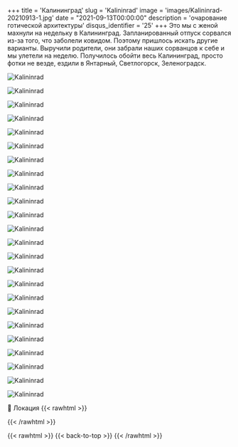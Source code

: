 +++
title = 'Калининград'
slug = 'Kalininrad'
image = 'images/Kalininrad-20210913-1.jpg'
date = "2021-09-13T00:00:00"
description = 'очарование готической архитектуры'
disqus_identifier = '25'
+++
Это мы с женой махнули на недельку в Калининград. Запланированный отпуск сорвался из-за того, что заболели ковидом. Поэтому пришлось искать другие варианты. Выручили родители, они забрали наших сорванцов к себе и мы улетели на неделю.
Получилось обойти весь Калининград, просто фотки не везде, ездили в Янтарный, Светлогорск, Зеленоградск.

![Kalininrad](/images/Kalininrad-20210913-2.jpg)

![Kalininrad](/images/Kalininrad-20210913-3.jpg)

![Kalininrad](/images/Kalininrad-20210913-4.jpg)

![Kalininrad](/images/Kalininrad-20210913-5.jpg)

![Kalininrad](/images/Kalininrad-20210913-6.jpg)

![Kalininrad](/images/Kalininrad-20210913-7.jpg)

![Kalininrad](/images/Kalininrad-20210913-8.jpg)

![Kalininrad](/images/Kalininrad-20210913-9.jpg)

![Kalininrad](/images/Kalininrad-20210913-10.jpg)

![Kalininrad](/images/Kalininrad-20210913-11.jpg)

![Kalininrad](/images/Kalininrad-20210913-12.jpg)

![Kalininrad](/images/Kalininrad-20210913-13.jpg)

![Kalininrad](/images/Kalininrad-20210913-14.jpg)

![Kalininrad](/images/Kalininrad-20210913-15.jpg)

![Kalininrad](/images/Kalininrad-20210913-16.jpg)

![Kalininrad](/images/Kalininrad-20210913-17.jpg)

![Kalininrad](/images/Kalininrad-20210913-18.jpg)

![Kalininrad](/images/Kalininrad-20210913-19.jpg)

![Kalininrad](/images/Kalininrad-20210913-20.jpg)

![Kalininrad](/images/Kalininrad-20210913-21.jpg)

![Kalininrad](/images/Kalininrad-20210913-22.jpg)

![Kalininrad](/images/Kalininrad-20210913-23.jpg)

![Kalininrad](/images/Kalininrad-20210913-24.jpg)

![Kalininrad](/images/Kalininrad-20210913-25.jpg)

📍 Локация
{{< rawhtml >}}
<div class="yandex-map-container">
<script type="text/javascript" charset="utf-8" async src="https://api-maps.yandex.ru/services/constructor/1.0/js/?um=constructor%3Ae793e02d31070bc1fe8832959306fb60efbf4f4953548e631c74e27ed587c121&amp;width=800&amp;height=400&amp;lang=ru_RU&amp;scroll=true"></script>
</div>
{{< /rawhtml >}}

{{< rawhtml >}}
{{< back-to-top >}}
{{< /rawhtml >}}
